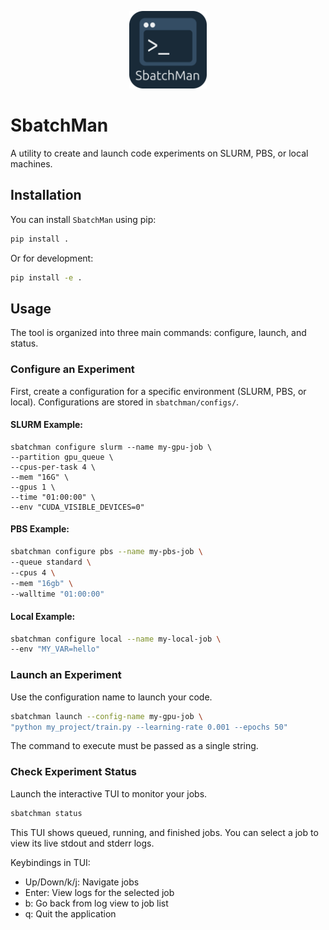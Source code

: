 <p align="center">
    <img src="https://raw.githubusercontent.com/LorenzoPichetti/SbatchMan/refs/heads/rewrite/docs/sbatchman.png" alt="SbatchMan" width="124">
<p>

# SbatchMan

A utility to create and launch code experiments on SLURM, PBS, or local machines.

## Installation

You can install `SbatchMan` using pip:

```bash
pip install .
```

Or for development:
```bash
pip install -e .
```

## Usage

The tool is organized into three main commands: configure, launch, and status.

### Configure an Experiment
First, create a configuration for a specific environment (SLURM, PBS, or local). Configurations are stored in `sbatchman/configs/`.

#### SLURM Example:

```
sbatchman configure slurm --name my-gpu-job \
--partition gpu_queue \
--cpus-per-task 4 \
--mem "16G" \
--gpus 1 \
--time "01:00:00" \
--env "CUDA_VISIBLE_DEVICES=0"
```

#### PBS Example:
```bash      
sbatchman configure pbs --name my-pbs-job \
--queue standard \
--cpus 4 \
--mem "16gb" \
--walltime "01:00:00"
```

#### Local Example:
```bash      
sbatchman configure local --name my-local-job \
--env "MY_VAR=hello"
```

### Launch an Experiment

Use the configuration name to launch your code.
```bash
sbatchman launch --config-name my-gpu-job \
"python my_project/train.py --learning-rate 0.001 --epochs 50"
```

The command to execute must be passed as a single string.

### Check Experiment Status

Launch the interactive TUI to monitor your jobs.
```bash
sbatchman status
```
This TUI shows queued, running, and finished jobs. You can select a job to view its live stdout and stderr logs.

Keybindings in TUI:
- Up/Down/k/j: Navigate jobs
- Enter: View logs for the selected job
- b: Go back from log view to job list
- q: Quit the application